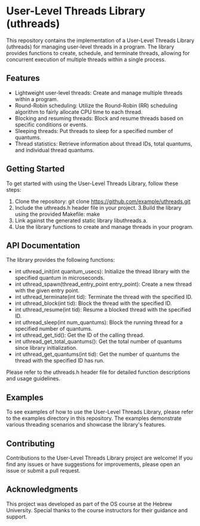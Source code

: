 # User-Level Threads Library (uthreads)
This repository contains the implementation of a User-Level Threads Library (uthreads) for managing user-level threads in a program. The library provides functions to create, schedule, and terminate threads, allowing for concurrent execution of multiple threads within a single process.

## Features
- Lightweight user-level threads: Create and manage multiple threads within a program.
- Round-Robin scheduling: Utilize the Round-Robin (RR) scheduling algorithm to fairly allocate CPU time to each thread.
- Blocking and resuming threads: Block and resume threads based on specific conditions or events.
- Sleeping threads: Put threads to sleep for a specified number of quantums.
- Thread statistics: Retrieve information about thread IDs, total quantums, and individual thread quantums.
  
## Getting Started
To get started with using the User-Level Threads Library, follow these steps:

1. Clone the repository: git clone https://github.com/example/uthreads.git
2. Include the uthreads.h header file in your project.
3.Build the library using the provided Makefile: make
4. Link against the generated static library libuthreads.a.
5. Use the library functions to create and manage threads in your program.

## API Documentation
The library provides the following functions:

- int uthread_init(int quantum_usecs): Initialize the thread library with the specified quantum in microseconds.
- int uthread_spawn(thread_entry_point entry_point): Create a new thread with the given entry point.
- int uthread_terminate(int tid): Terminate the thread with the specified ID.
- int uthread_block(int tid): Block the thread with the specified ID.
- int uthread_resume(int tid): Resume a blocked thread with the specified ID.
- int uthread_sleep(int num_quantums): Block the running thread for a specified number of quantums.
- int uthread_get_tid(): Get the ID of the calling thread.
- int uthread_get_total_quantums(): Get the total number of quantums since library initialization.
- int uthread_get_quantums(int tid): Get the number of quantums the thread with the specified ID has run.

Please refer to the uthreads.h header file for detailed function descriptions and usage guidelines.

## Examples
To see examples of how to use the User-Level Threads Library, please refer to the examples directory in this repository. The examples demonstrate various threading scenarios and showcase the library's features.

## Contributing
Contributions to the User-Level Threads Library project are welcome! If you find any issues or have suggestions for improvements, please open an issue or submit a pull request.

## Acknowledgments
This project was developed as part of the OS course at the Hebrew University. Special thanks to the course instructors for their guidance and support.
